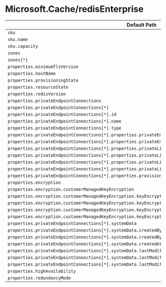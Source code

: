 # Microsoft.Cache/redisEnterprise

| Default Path | Alias |
|---|---|
| `sku` | `Microsoft.Cache/redisEnterprise/sku` |
| `sku.name` | `Microsoft.Cache/redisEnterprise/sku.name` |
| `sku.capacity` | `Microsoft.Cache/redisEnterprise/sku.capacity` |
| `zones` | `Microsoft.Cache/redisEnterprise/zones` |
| `zones[*]` | `Microsoft.Cache/redisEnterprise/zones[*]` |
| `properties.minimumTlsVersion` | `Microsoft.Cache/redisEnterprise/minimumTlsVersion` |
| `properties.hostName` | `Microsoft.Cache/redisEnterprise/hostName` |
| `properties.provisioningState` | `Microsoft.Cache/redisEnterprise/provisioningState` |
| `properties.resourceState` | `Microsoft.Cache/redisEnterprise/resourceState` |
| `properties.redisVersion` | `Microsoft.Cache/redisEnterprise/redisVersion` |
| `properties.privateEndpointConnections` | `Microsoft.Cache/redisEnterprise/privateEndpointConnections` |
| `properties.privateEndpointConnections[*]` | `Microsoft.Cache/redisEnterprise/privateEndpointConnections[*]` |
| `properties.privateEndpointConnections[*].id` | `Microsoft.Cache/redisEnterprise/privateEndpointConnections[*].id` |
| `properties.privateEndpointConnections[*].name` | `Microsoft.Cache/redisEnterprise/privateEndpointConnections[*].name` |
| `properties.privateEndpointConnections[*].type` | `Microsoft.Cache/redisEnterprise/privateEndpointConnections[*].type` |
| `properties.privateEndpointConnections[*].properties.privateEndpoint` | `Microsoft.Cache/redisEnterprise/privateEndpointConnections[*].privateEndpoint` |
| `properties.privateEndpointConnections[*].properties.privateEndpoint.id` | `Microsoft.Cache/redisEnterprise/privateEndpointConnections[*].privateEndpoint.id` |
| `properties.privateEndpointConnections[*].properties.privateLinkServiceConnectionState` | `Microsoft.Cache/redisEnterprise/privateEndpointConnections[*].privateLinkServiceConnectionState` |
| `properties.privateEndpointConnections[*].properties.privateLinkServiceConnectionState.status` | `Microsoft.Cache/redisEnterprise/privateEndpointConnections[*].privateLinkServiceConnectionState.status` |
| `properties.privateEndpointConnections[*].properties.privateLinkServiceConnectionState.description` | `Microsoft.Cache/redisEnterprise/privateEndpointConnections[*].privateLinkServiceConnectionState.description` |
| `properties.privateEndpointConnections[*].properties.privateLinkServiceConnectionState.actionsRequired` | `Microsoft.Cache/redisEnterprise/privateEndpointConnections[*].privateLinkServiceConnectionState.actionsRequired` |
| `properties.privateEndpointConnections[*].properties.provisioningState` | `Microsoft.Cache/redisEnterprise/privateEndpointConnections[*].provisioningState` |
| `properties.encryption` | `Microsoft.Cache/redisEnterprise/encryption` |
| `properties.encryption.customerManagedKeyEncryption` | `Microsoft.Cache/redisEnterprise/encryption.customerManagedKeyEncryption` |
| `properties.encryption.customerManagedKeyEncryption.keyEncryptionKeyIdentity` | `Microsoft.Cache/redisEnterprise/encryption.customerManagedKeyEncryption.keyEncryptionKeyIdentity` |
| `properties.encryption.customerManagedKeyEncryption.keyEncryptionKeyIdentity.userAssignedIdentityResourceId` | `Microsoft.Cache/redisEnterprise/encryption.customerManagedKeyEncryption.keyEncryptionKeyIdentity.userAssignedIdentityResourceId` |
| `properties.encryption.customerManagedKeyEncryption.keyEncryptionKeyIdentity.identityType` | `Microsoft.Cache/redisEnterprise/encryption.customerManagedKeyEncryption.keyEncryptionKeyIdentity.identityType` |
| `properties.encryption.customerManagedKeyEncryption.keyEncryptionKeyUrl` | `Microsoft.Cache/redisEnterprise/encryption.customerManagedKeyEncryption.keyEncryptionKeyUrl` |
| `properties.privateEndpointConnections[*].systemData` | `Microsoft.Cache/redisEnterprise/privateEndpointConnections[*].systemData` |
| `properties.privateEndpointConnections[*].systemData.createdBy` | `Microsoft.Cache/redisEnterprise/privateEndpointConnections[*].systemData.createdBy` |
| `properties.privateEndpointConnections[*].systemData.createdByType` | `Microsoft.Cache/redisEnterprise/privateEndpointConnections[*].systemData.createdByType` |
| `properties.privateEndpointConnections[*].systemData.createdAt` | `Microsoft.Cache/redisEnterprise/privateEndpointConnections[*].systemData.createdAt` |
| `properties.privateEndpointConnections[*].systemData.lastModifiedBy` | `Microsoft.Cache/redisEnterprise/privateEndpointConnections[*].systemData.lastModifiedBy` |
| `properties.privateEndpointConnections[*].systemData.lastModifiedByType` | `Microsoft.Cache/redisEnterprise/privateEndpointConnections[*].systemData.lastModifiedByType` |
| `properties.privateEndpointConnections[*].systemData.lastModifiedAt` | `Microsoft.Cache/redisEnterprise/privateEndpointConnections[*].systemData.lastModifiedAt` |
| `properties.highAvailability` | `Microsoft.Cache/redisEnterprise/highAvailability` |
| `properties.redundancyMode` | `Microsoft.Cache/redisEnterprise/redundancyMode` |

